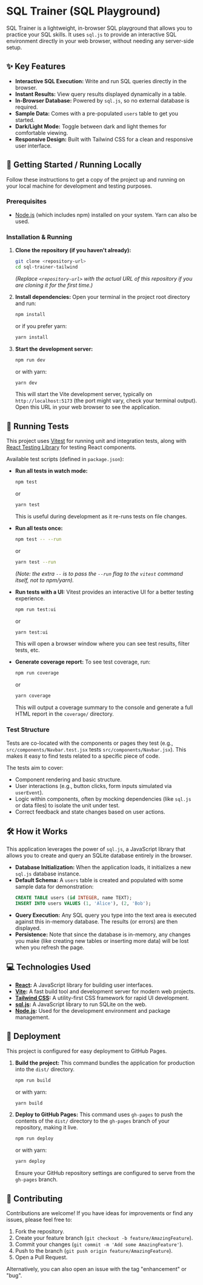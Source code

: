 # SQL Trainer (SQL Playground)

SQL Trainer is a lightweight, in-browser SQL playground that allows you to practice your SQL skills. It uses `sql.js` to provide an interactive SQL environment directly in your web browser, without needing any server-side setup.

## ✨ Key Features

*   **Interactive SQL Execution:** Write and run SQL queries directly in the browser.
*   **Instant Results:** View query results displayed dynamically in a table.
*   **In-Browser Database:** Powered by `sql.js`, so no external database is required.
*   **Sample Data:** Comes with a pre-populated `users` table to get you started.
*   **Dark/Light Mode:** Toggle between dark and light themes for comfortable viewing.
*   **Responsive Design:** Built with Tailwind CSS for a clean and responsive user interface.

## 🚀 Getting Started / Running Locally

Follow these instructions to get a copy of the project up and running on your local machine for development and testing purposes.

### Prerequisites

*   [Node.js](https://nodejs.org/) (which includes npm) installed on your system. Yarn can also be used.

### Installation & Running

1.  **Clone the repository (if you haven't already):**
    ```bash
    git clone <repository-url>
    cd sql-trainer-tailwind
    ```
    *(Replace `<repository-url>` with the actual URL of this repository if you are cloning it for the first time.)*

2.  **Install dependencies:**
    Open your terminal in the project root directory and run:
    ```bash
    npm install
    ```
    or if you prefer yarn:
    ```bash
    yarn install
    ```

3.  **Start the development server:**
    ```bash
    npm run dev
    ```
    or with yarn:
    ```bash
    yarn dev
    ```
    This will start the Vite development server, typically on `http://localhost:5173` (the port might vary, check your terminal output). Open this URL in your web browser to see the application.

## 🧪 Running Tests

This project uses [Vitest](https://vitest.dev/) for running unit and integration tests, along with [React Testing Library](https://testing-library.com/docs/react-testing-library/intro) for testing React components.

Available test scripts (defined in `package.json`):

*   **Run all tests in watch mode:**
    ```bash
    npm test
    ```
    or
    ```bash
    yarn test
    ```
    This is useful during development as it re-runs tests on file changes.

*   **Run all tests once:**
    ```bash
    npm test -- --run
    ```
    or
    ```bash
    yarn test --run
    ```
    *(Note: the extra `--` is to pass the `--run` flag to the `vitest` command itself, not to npm/yarn).*

*   **Run tests with a UI:**
    Vitest provides an interactive UI for a better testing experience.
    ```bash
    npm run test:ui
    ```
    or
    ```bash
    yarn test:ui
    ```
    This will open a browser window where you can see test results, filter tests, etc.

*   **Generate coverage report:**
    To see test coverage, run:
    ```bash
    npm run coverage
    ```
    or
    ```bash
    yarn coverage
    ```
    This will output a coverage summary to the console and generate a full HTML report in the `coverage/` directory.

### Test Structure

Tests are co-located with the components or pages they test (e.g., `src/components/Navbar.test.jsx` tests `src/components/Navbar.jsx`). This makes it easy to find tests related to a specific piece of code.

The tests aim to cover:
*   Component rendering and basic structure.
*   User interactions (e.g., button clicks, form inputs simulated via `userEvent`).
*   Logic within components, often by mocking dependencies (like `sql.js` or data files) to isolate the unit under test.
*   Correct feedback and state changes based on user actions.

## 🛠️ How it Works

This application leverages the power of `sql.js`, a JavaScript library that allows you to create and query an SQLite database entirely in the browser.

*   **Database Initialization:** When the application loads, it initializes a new `sql.js` database instance.
*   **Default Schema:** A `users` table is created and populated with some sample data for demonstration:
    ```sql
    CREATE TABLE users (id INTEGER, name TEXT);
    INSERT INTO users VALUES (1, 'Alice'), (2, 'Bob');
    ```
*   **Query Execution:** Any SQL query you type into the text area is executed against this in-memory database. The results (or errors) are then displayed.
*   **Persistence:** Note that since the database is in-memory, any changes you make (like creating new tables or inserting more data) will be lost when you refresh the page.

## 💻 Technologies Used

*   **[React](https://reactjs.org/):** A JavaScript library for building user interfaces.
*   **[Vite](https://vitejs.dev/):** A fast build tool and development server for modern web projects.
*   **[Tailwind CSS](https://tailwindcss.com/):** A utility-first CSS framework for rapid UI development.
*   **[sql.js](https://sql.js.org/):** A JavaScript library to run SQLite on the web.
*   **[Node.js](https://nodejs.org/):** Used for the development environment and package management.

## 🚀 Deployment

This project is configured for easy deployment to GitHub Pages.

1.  **Build the project:**
    This command bundles the application for production into the `dist/` directory.
    ```bash
    npm run build
    ```
    or with yarn:
    ```bash
    yarn build
    ```

2.  **Deploy to GitHub Pages:**
    This command uses `gh-pages` to push the contents of the `dist/` directory to the `gh-pages` branch of your repository, making it live.
    ```bash
    npm run deploy
    ```
    or with yarn:
    ```bash
    yarn deploy
    ```
    Ensure your GitHub repository settings are configured to serve from the `gh-pages` branch.

## 🤝 Contributing

Contributions are welcome! If you have ideas for improvements or find any issues, please feel free to:

1.  Fork the repository.
2.  Create your feature branch (`git checkout -b feature/AmazingFeature`).
3.  Commit your changes (`git commit -m 'Add some AmazingFeature'`).
4.  Push to the branch (`git push origin feature/AmazingFeature`).
5.  Open a Pull Request.

Alternatively, you can also open an issue with the tag "enhancement" or "bug".
